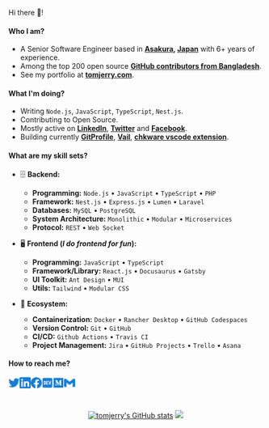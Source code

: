 Hi there 👋!

#### Who I am?

- A Senior Software Engineer based in **[Asakura](https://en.wikipedia.org/wiki/Asakura), [Japan](https://en.wikipedia.org/wiki/Japan)** with 6+ years of experience.
- Among the top 200 open source **[GitHub contributors from Bangladesh](https://github.com/gayanvoice/top-github-users/blob/main/markdown/public_contributions/bangladesh.md)**.
- See my portfolio at **[tomjerry.com](https://www.tomjerry.com)**.

#### What I'm doing?

- Writing `Node.js`, `JavaScript`, `TypeScript`, `Nest.js`.
- Contributing to Open Source.
- Mostly active on **[LinkedIn](https://www.linkedin.com/in/ariful-alam)**, **[Twitter](https://twitter.com/jerrytom)** and **[Facebook](https://www.facebook.com/swozon)**.
- Building currently **[GitProfile](https://github.com/tomjerry/gitprofile)**, **[Vail](https://github.com/tomjerry/vail)**, **[chkware vscode extension](https://github.com/chkware/vscode-ext)**.

#### What are my skill sets?

- 🗄️ **Backend:**

  - **Programming:** `Node.js` • `JavaScript` • `TypeScript` • `PHP`
  - **Framework:** `Nest.js` • `Express.js` • `Lumen` • `Laravel`
  - **Databases:** `MySQL` • `PostgreSQL`
  - **System Architecture:** `Monolithic` • `Modular` • `Microservices`
  - **Protocol:** `REST` • `Web Socket`

- 🖥 **Frontend (_I do frontend for fun_):**

  - **Programming:** `JavaScript` • `TypeScript`
  - **Framework/Library:** `React.js` • `Docusaurus` • `Gatsby`
  - **UI Toolkit:** `Ant Design` • `MUI`
  - **Utils:** `Tailwind` • `Modular CSS`

- 🎡 **Ecosystem:**
  - **Containerization:** `Docker` • `Rancher Desktop` • `GitHub Codespaces`
  - **Version Control:** `Git` • `GitHub`
  - **CI/CD:** `Github Actions` • `Travis CI`
  - **Project Management:** `Jira` • `GitHub Projects` • `Trello` • `Asana`

#### How to reach me?

<a href="https://twitter.com/jerrytom">
  <img align="left" alt="Twitter" width="22px" src="./assets/twitter.svg" />
</a>
<a href="https://www.linkedin.com/in/ariful-alam">
  <img align="left" alt="LinkedIn" width="22px" src="./assets/linkedin.svg" />
</a>
<a href="https://www.facebook.com/swozon">
  <img align="left" alt="Facebook" width="22px" src="./assets/facebook.svg" />
</a>
<a href="https://dev.to/tomjerry">
  <img align="left" alt="Dev" width="22px" src="./assets/dev.svg" />
</a>
<a href="https://medium.com/@tomjerry">
  <img align="left" alt="Medium" width="22px" src="./assets/medium.svg" />
</a>
<a href="mailto:arifulalamszn@gmail.com">
  <img align="left" alt="Mail" width="22px" src="./assets/gmail.svg" />
</a>

<br/>
<br/>
<br/>

<p align="center">
<a href="http://www.github.com/tomjerry"><img src="https://github-readme-stats.vercel.app/api?username=tomjerry&show_icons=true&hide=&count_private=true&title_color=3382ed&text_color=ffffff&icon_color=3382ed&bg_color=1c1917&hide_border=true&show_icons=true" alt="tomjerry's GitHub stats" /></a>
<a href="http://www.github.com/tomjerry"><img src="https://github-readme-streak-stats.herokuapp.com/?user=tomjerry&stroke=ffffff&background=1c1917&ring=0891b2&fire=0891b2&currStreakNum=ffffff&currStreakLabel=0891b2&sideNums=ffffff&sideLabels=ffffff&dates=ffffff&hide_border=true" /></a>
 </p>
